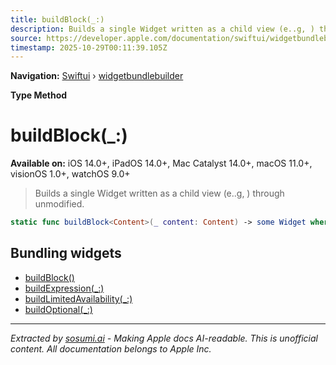 ```yaml
---
title: buildBlock(_:)
description: Builds a single Widget written as a child view (e..g, ) through unmodified.
source: https://developer.apple.com/documentation/swiftui/widgetbundlebuilder/buildblock(_:)
timestamp: 2025-10-29T00:11:39.105Z
---
```


**Navigation:** [Swiftui](/documentation/swiftui) › [widgetbundlebuilder](/documentation/swiftui/widgetbundlebuilder)

**Type Method**

# buildBlock(_:)

**Available on:** iOS 14.0+, iPadOS 14.0+, Mac Catalyst 14.0+, macOS 11.0+, visionOS 1.0+, watchOS 9.0+

> Builds a single Widget written as a child view (e..g, ) through unmodified.

```swift
static func buildBlock<Content>(_ content: Content) -> some Widget where Content : Widget
```

## Bundling widgets

- [buildBlock()](/documentation/swiftui/widgetbundlebuilder/buildblock())
- [buildExpression(_:)](/documentation/swiftui/widgetbundlebuilder/buildexpression(_:))
- [buildLimitedAvailability(_:)](/documentation/swiftui/widgetbundlebuilder/buildlimitedavailability(_:))
- [buildOptional(_:)](/documentation/swiftui/widgetbundlebuilder/buildoptional(_:))

---

*Extracted by [sosumi.ai](https://sosumi.ai) - Making Apple docs AI-readable.*
*This is unofficial content. All documentation belongs to Apple Inc.*
